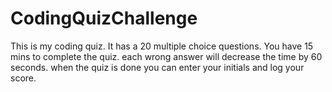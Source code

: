 # CodingQuizChallenge
This is my coding quiz. It has a 20 multiple choice questions.
You have 15 mins to complete the quiz.
each wrong answer will decrease the time by 60 seconds.
when the quiz is done you can enter your initials and log your score.
